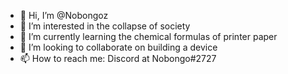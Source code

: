 - 👋 Hi, I’m @Nobongoz
- 👀 I’m interested in the collapse of society
- 🌱 I’m currently learning the chemical formulas of printer paper
- 💞️ I’m looking to collaborate on building a device
- 📫 How to reach me: Discord at Nobongo#2727

<!---
Nobongoz/Nobongoz is a ✨ special ✨ repository because its `README.md` (this file) appears on your GitHub profile.
You can click the Preview link to take a look at your changes.
--->
